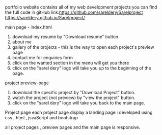 portfolio website contains all of my web development projects
you can find the full code in gitHub link:https://github.com/sareldery/Sarelproject
https://sareldery.github.io/Sarelproject/

main page - index.html
1. download my resume by "Download resume" button
2. about me 
3. gallery of the projects - this is the way to open each project's preview page
4. contact me for enquiries form 
5. click on the wanted section in the menu will get you there
6. click on the "sarel dery" logo will take you up to the beginning of the page. 

project preview-page 
1. download the specific project by "Download Project" button.
2. watch the project (not preview) by "view the project" button.
3. click on the "sarel dery" logo will take you back to the main page.

Project page 
each project page display a landing page i developed using css , html , jsvaScript and bootstrap

all project pages , preview pages and the main page is responsive. 
